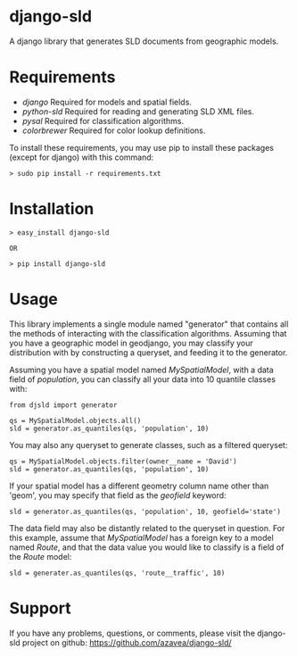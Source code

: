 django-sld
==========

A django library that generates SLD documents from geographic models.

Requirements
============

  - *django* Required for models and spatial fields.
  - *python-sld* Required for reading and generating SLD XML files.
  - *pysal* Required for classification algorithms.
  - *colorbrewer* Required for color lookup definitions.

To install these requirements, you may use pip to install these packages
(except for django) with this command:

    > sudo pip install -r requirements.txt

Installation
============

    > easy_install django-sld

    OR

    > pip install django-sld

Usage
=====

This library implements a single module named "generator" that contains all
the methods of interacting with the classification algorithms. Assuming that
you have a geographic model in geodjango, you may classify your distribution
with by constructing a queryset, and feeding it to the generator.

Assuming you have a spatial model named *MySpatialModel*, with a data field 
of *population*, you can classify all your data into 10 quantile classes with:

    from djsld import generator

    qs = MySpatialModel.objects.all()
    sld = generator.as_quantiles(qs, 'population', 10)

You may also any queryset to generate classes, such as a filtered queryset:

    qs = MySpatialModel.objects.filter(owner__name = 'David')
    sld = generator.as_quantiles(qs, 'population', 10)

If your spatial model has a different geometry column name other than 'geom',
you may specify that field as the *geofield* keyword:

    sld = generator.as_quantiles(qs, 'population', 10, geofield='state')

The data field may also be distantly related to the queryset in question. For
this example, assume that *MySpatialModel* has a foreign key to a model named
*Route*, and that the data value you would like to classify is a field of the 
*Route* model:

    sld = generater.as_quantiles(qs, 'route__traffic', 10)

Support
=======

If you have any problems, questions, or comments, please visit the django-sld
project on github: https://github.com/azavea/django-sld/
